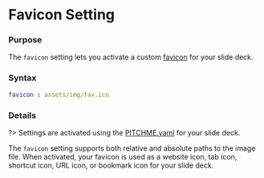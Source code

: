 # Favicon Setting

### Purpose

The `favicon` setting lets you activate a custom [favicon](https://en.wikipedia.org/wiki/Favicon) for your slide deck.

### Syntax

```yaml
favicon : assets/img/fav.ico
```

### Details

?> Settings are activated using the [PITCHME.yaml](/conventions/pitchme-yaml.md) for your slide deck.

The `favicon` setting supports both relative and absolute paths to the image file. When activated, your favicon is used as a website icon, tab icon, shortcut icon, URL icon, or bookmark icon for your slide deck.

